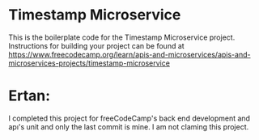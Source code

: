 # Timestamp Microservice

This is the boilerplate code for the Timestamp Microservice project. Instructions for building your project can be found at https://www.freecodecamp.org/learn/apis-and-microservices/apis-and-microservices-projects/timestamp-microservice


 # Ertan:
I completed this project for freeCodeCamp's back end development and apı's unit and only the last commit is mine. I am not claming this project. 